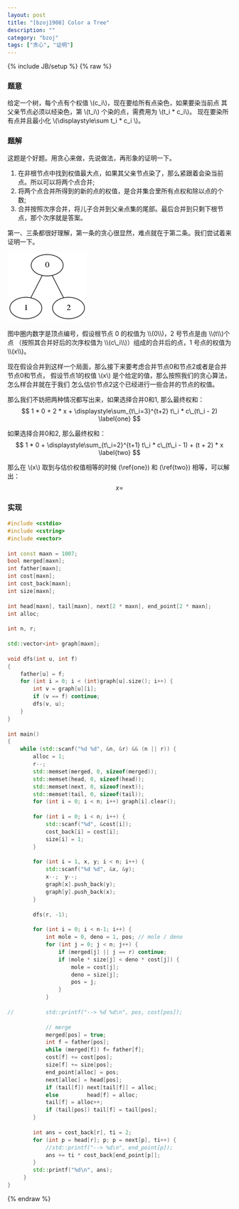 ```yaml
---
layout: post
title: "[bzoj1908] Color a Tree"
description: ""
category: "bzoj"
tags: ["贪心", "证明"]
---
```

{% include JB/setup %}
{% raw %}

### 题意

给定一个树，每个点有个权值 \\(c\_i\\)，现在要给所有点染色，如果要染当前点
其父亲节点必须以经染色，第 \\(t\_i\\) 个染的点，需费用为 \\(t\_i * c\_i\\)。
现在要染所有点并且最小化 \\(\displaystyle\sum t\_i * c\_i \\)。


### 题解

这题是个好题。用贪心来做，先说做法，再形象的证明一下。

1. 在非根节点中找到权值最大点，如果其父亲节点染了，那么紧跟着会染当前点。所以可以将两个点合并;
2. 将两个点合并所得到的新的点的权值，是合并集合里所有点权和除以点的个数;
3. 合并按照次序合并，将儿子合并到父亲点集的尾部。最后合并到只剩下根节点，那个次序就是答案。

第一、三条都很好理解，第一条的贪心很显然，难点就在于第二条。我们尝试着来证明一下。

![v](/assets/img/bzoj1908-tree.png)
<div class="figure-comment">
图中圈内数字是顶点编号，假设根节点 0 的权值为 \\(0\\)，2 号节点是由 \\(t\\)个点
（按照其合并好后的次序权值为 \\(c\_i\\)）组成的合并后的点，1 号点的权值为 \\(x\\)。
</div>

现在假设合并到这样一个局面，那么接下来要考虑合并节点0和节点2或者是合并节点0和节点，
假设节点1的权值 \\(x\\) 是个给定的值，那么按照我们的贪心算法，怎么样合并就在于我们
怎么估价节点2这个已经进行一些合并的节点的权值。

那么我们不妨把两种情况都写出来，如果选择合并0和1, 那么最终权和：
$$ 1 * 0 + 2 * x + \displaystyle\sum_{t\_i=3}^{t+2} t\_i * c\_(t\_i - 2) \label{one} $$

如果选择合并0和2, 那么最终权和：
$$ 1 * 0 + \displaystyle\sum_{t\_i=2}^{t+1} t\_i * c\_(t\_i - 1) + (t + 2) * x \label{two} $$

那么在 \\(x\\) 取到与估价权值相等的时候 (\ref{one}) 和 (\ref{two}) 相等，可以解出：
$$ x = $$


### 实现

```cpp
#include <cstdio>
#include <cstring>
#include <vector>

int const maxn = 1007;
bool merged[maxn];
int father[maxn];
int cost[maxn];
int cost_back[maxn];
int size[maxn];

int head[maxn], tail[maxn], next[2 * maxn], end_point[2 * maxn];
int alloc;

int n, r;

std::vector<int> graph[maxn];

void dfs(int u, int f)
{
	father[u] = f;
	for (int i = 0; i < (int)graph[u].size(); i++) {
		int v = graph[u][i];
		if (v == f) continue;
		dfs(v, u);
	}
}

int main()
{
	while (std::scanf("%d %d", &n, &r) && (n || r)) {
		alloc = 1;
		r--;
		std::memset(merged, 0, sizeof(merged));
		std::memset(head, 0, sizeof(head));
		std::memset(next, 0, sizeof(next));
		std::memset(tail, 0, sizeof(tail));
		for (int i = 0; i < n; i++) graph[i].clear();

		for (int i = 0; i < n; i++) {
			std::scanf("%d", &cost[i]);
			cost_back[i] = cost[i];
			size[i] = 1;
		}

		for (int i = 1, x, y; i < n; i++) {
			std::scanf("%d %d", &x, &y);
			x--;  y--;
			graph[x].push_back(y);
			graph[y].push_back(x);
		}

		dfs(r, -1);

		for (int i = 0; i < n-1; i++) {
			int mole = 0, deno = 1, pos; // mole / deno
			for (int j = 0; j < n; j++) {
				if (merged[j] || j == r) continue;
				if (mole * size[j] < deno * cost[j]) {
					mole = cost[j];
					deno = size[j];
					pos = j;
				}
			}

//			std::printf("--> %d %d\n", pos, cost[pos]);

			// merge
			merged[pos] = true;
			int f = father[pos];
			while (merged[f]) f= father[f];
			cost[f] += cost[pos];
			size[f] += size[pos];
			end_point[alloc] = pos;
			next[alloc] = head[pos];
			if (tail[f]) next[tail[f]] = alloc;
			else		 head[f] = alloc;
			tail[f] = alloc++;
			if (tail[pos]) tail[f] = tail[pos];
		}

		int ans = cost_back[r], ti = 2;
		for (int p = head[r]; p; p = next[p], ti++) {
			//std::printf("--> %d\n", end_point[p]);
			ans += ti * cost_back[end_point[p]];
		}
		std::printf("%d\n", ans);
	 }
}

```

{% endraw %}

